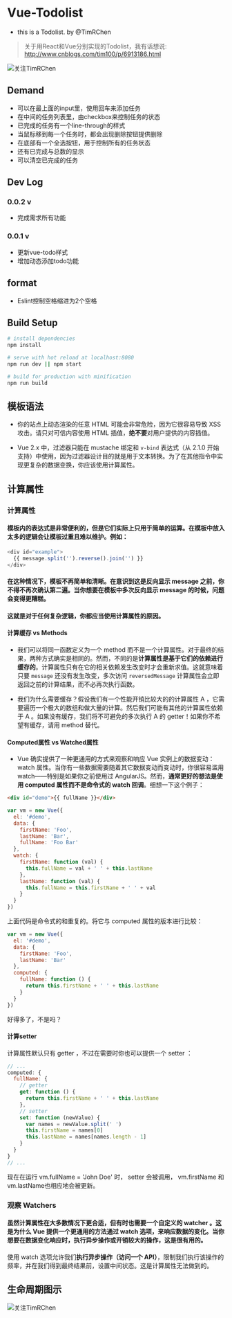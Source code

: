 # Vue-Todolist
*  this is a Todolist. by @TimRChen

> 关于用React和Vue分别实现的Todolist，我有话想说: http://www.cnblogs.com/tim100/p/6913186.html

![关注TimRChen](https://raw.githubusercontent.com/TimRChen/photoRepo/master/Vue-Todlist/2017_01.gif)

## Demand
*   可以在最上面的input里，使用回车来添加任务
*   在中间的任务列表里，由checkbox来控制任务的状态
*   已完成的任务有一个line-through的样式
*   当鼠标移到每一个任务时，都会出现删除按钮提供删除
*   在底部有一个全选按钮，用于控制所有的任务状态
*   还有已完成与总数的显示
*   可以清空已完成的任务

## Dev Log

### 0.0.2 v
*   完成需求所有功能

### 0.0.1 v
*   更新vue-todo样式
*   增加动态添加todo功能


## format
*   Eslint控制空格缩进为2个空格

## Build Setup

``` bash
# install dependencies
npm install

# serve with hot reload at localhost:8080
npm run dev || npm start

# build for production with minification
npm run build
```

## 模板语法

*   你的站点上动态渲染的任意 HTML 可能会非常危险，因为它很容易导致 XSS 攻击。请只对可信内容使用 HTML 插值，**绝不要**对用户提供的内容插值。

*   Vue 2.x 中，过滤器只能在 mustache 绑定和 `v-bind` 表达式（从 2.1.0 开始支持）中使用，因为过滤器设计目的就是用于文本转换。为了在其他指令中实现更复杂的数据变换，你应该使用计算属性。

## 计算属性

### 计算属性

#### 模板内的表达式是非常便利的，但是它们实际上只用于简单的运算。在模板中放入太多的逻辑会让模板过重且难以维护。例如：
```js
<div id="example">
  {{ message.split('').reverse().join('') }}
</div>
```
#### 在这种情况下，模板不再简单和清晰。在意识到这是反向显示 message 之前，你不得不再次确认第二遍。当你想要在模板中多次反向显示 message 的时候，问题会变得更糟糕。
#### 这就是对于任何复杂逻辑，你都应当使用**计算属性**的原因。

#### **计算缓存** vs **Methods**
*   我们可以将同一函数定义为一个 method 而不是一个计算属性。对于最终的结果，两种方式确实是相同的。然而，不同的是**计算属性是基于它们的依赖进行缓存的**。计算属性只有在它的相关依赖发生改变时才会重新求值。这就意味着只要 `message` 还没有发生改变，多次访问 `reversedMessage` 计算属性会立即返回之前的计算结果，而不必再次执行函数。


*   我们为什么需要缓存？假设我们有一个性能开销比较大的的计算属性 A ，它需要遍历一个极大的数组和做大量的计算。然后我们可能有其他的计算属性依赖于 A 。如果没有缓存，我们将不可避免的多次执行 A 的 getter！如果你不希望有缓存，请用 method 替代。

#### **Computed属性** vs **Watched属性**

*   Vue 确实提供了一种更通用的方式来观察和响应 Vue 实例上的数据变动：watch 属性。当你有一些数据需要随着其它数据变动而变动时，你很容易滥用 watch——特别是如果你之前使用过 AngularJS。然而，**通常更好的想法是使用 computed 属性而不是命令式的 watch 回调**。细想一下这个例子：
```html
<div id="demo">{{ fullName }}</div>
```
```js
var vm = new Vue({
  el: '#demo',
  data: {
    firstName: 'Foo',
    lastName: 'Bar',
    fullName: 'Foo Bar'
  },
  watch: {
    firstName: function (val) {
      this.fullName = val + ' ' + this.lastName
    },
    lastName: function (val) {
      this.fullName = this.firstName + ' ' + val
    }
  }
})
```
上面代码是命令式的和重复的。将它与 computed 属性的版本进行比较：
```js
var vm = new Vue({
  el: '#demo',
  data: {
    firstName: 'Foo',
    lastName: 'Bar'
  },
  computed: {
    fullName: function () {
      return this.firstName + ' ' + this.lastName
    }
  }
})
```
好得多了，不是吗？

#### **计算setter**
计算属性默认只有 getter ，不过在需要时你也可以提供一个 setter ：
```js
// ...
computed: {
  fullName: {
    // getter
    get: function () {
      return this.firstName + ' ' + this.lastName
    },
    // setter
    set: function (newValue) {
      var names = newValue.split(' ')
      this.firstName = names[0]
      this.lastName = names[names.length - 1]
    }
  }
}
// ...
```
现在在运行 vm.fullName = 'John Doe' 时， setter 会被调用， vm.firstName 和 vm.lastName也相应地会被更新。

### 观察 Watchers
#### 虽然计算属性在大多数情况下更合适，但有时也需要一个自定义的 watcher 。这是为什么 Vue 提供一个更通用的方法通过 watch 选项，来响应数据的变化。当你想要在数据变化响应时，**执行异步操作或开销较大的操作**，这是很有用的。

使用 watch 选项允许我们**执行异步操作（访问一个 API）**，限制我们执行该操作的频率，并在我们得到最终结果前，设置中间状态。这是计算属性无法做到的。


## 生命周期图示
![关注TimRChen](https://raw.githubusercontent.com/TimRChen/photoRepo/master/Vue-Study/lifecycle.png)